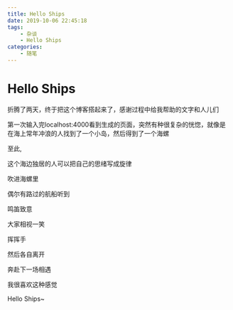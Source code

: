 ```yaml
---
title: Hello Ships
date: 2019-10-06 22:45:18
tags:
	- 杂谈
	- Hello Ships
categories:
	- 随笔
---
```


# Hello Ships

折腾了两天，终于把这个博客搭起来了，感谢过程中给我帮助的文字和人儿们



第一次输入完localhost:4000看到生成的页面，突然有种很复杂的恍惚，就像是在海上常年冲浪的人找到了一个小岛，然后得到了一个海螺

至此,

这个海边独居的人可以把自己的思绪写成旋律

吹进海螺里  

偶尔有路过的航船听到

鸣笛致意

大家相视一笑

挥挥手 

然后各自离开

奔赴下一场相遇

我很喜欢这种感觉



Hello Ships~